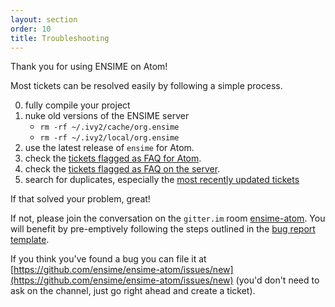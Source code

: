 ```yaml
---
layout: section
order: 10
title: Troubleshooting
---
```


Thank you for using ENSIME on Atom!

Most tickets can be resolved easily by following a simple process.

0. fully compile your project
1. nuke old versions of the ENSIME server
   - `rm -rf ~/.ivy2/cache/org.ensime`
   - `rm -rf ~/.ivy2/local/org.ensime`
2. use the latest release of `ensime` for Atom.
3. check the [tickets flagged as FAQ for Atom](https://github.com/ensime/ensime-atom/issues?labels=FAQ).
4. check the [tickets flagged as FAQ on the server](https://github.com/ensime/ensime-server/issues?labels=FAQ).
5. search for duplicates, especially the [most recently updated tickets](http://github.com/ensime/ensime-atom/issues?direction=desc&sort=updated)

If that solved your problem, great!

If not, please join the conversation on the `gitter.im` room [ensime-atom](https://gitter.im/ensime/ensime-atom). You will benefit by pre-emptively following the steps outlined in the [bug report template](https://github.com/ensime/ensime-atom/blob/master/ISSUE_TEMPLATE.md).

If you think you've found a bug you can file it at [https://github.com/ensime/ensime-atom/issues/new](https://github.com/ensime/ensime-atom/issues/new) (you'd don't need to ask on the channel, just go right ahead and create a ticket).
